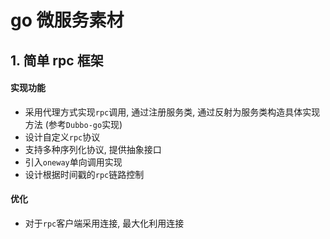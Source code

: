 # go 微服务素材
## 1. 简单 rpc 框架
#### 实现功能
- 采用代理方式实现`rpc`调用, 通过注册服务类, 通过反射为服务类构造具体实现方法 (参考`Dubbo-go`实现)
- 设计自定义`rpc`协议
- 支持多种序列化协议, 提供抽象接口
- 引入`oneway`单向调用实现
- 设计根据时间戳的`rpc`链路控制
#### 优化
- 对于`rpc`客户端采用连接, 最大化利用连接